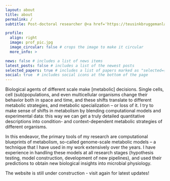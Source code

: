 ```yaml
---
layout: about
title: about
permalink: /
subtitle: Post-doctoral researcher @<a href='https://teusinkbruggemanlab.nl'>Systems Biology Lab</a>, <i>Vrije Universiteit Amsterdam</i>

profile:
  align: right
  image: prof_pic.jpg
  image_circular: false # crops the image to make it circular
  more_info: >

news: false # includes a list of news items
latest_posts: false # includes a list of the newest posts
selected_papers: true # includes a list of papers marked as "selected={true}"
social: true  # includes social icons at the bottom of the page
---
```

Biological agents of different scale make [metabolic] decisions. Single cells, cell (sub)populations, and even multicellular organisms change their behavior both in space and time, and these shifts translate to different metabolic strategies, and metabolic specialization – or loss of it. I try to make sense of shifts in metabolism by blending computational models and experimental data: this way we can get a truly detailed quantitative descriptions into condition- and context-dependent metabolic strategies of different organisms. 

In this endeavor, the primary tools of my research are computational blueprints of metabolism, so-called genome-scale metabolic models – a technique that I have used in my work extensively over the years. I have experience in handling these models at all research stages (hypothesis testing, model construction, development of new pipelines), and used their predictions to obtain new biological insights into microbial physiology.

The website is still under construction - visit again for latest updates!
